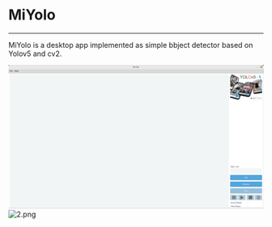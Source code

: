 # MiYolo
___
MiYolo is a desktop app implemented as simple bbject detector based on Yolov5 and cv2.

![1.png](assets/readme/1.png)
![2.png](img/readme/2.png)
